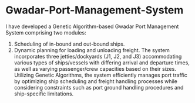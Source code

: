 # Gwadar-Port-Management-System
I have developed a Genetic Algorithm-based Gwadar Port Management System comprising two modules:
  1. Scheduling of in-bound and out-bound ships.
  2. Dynamic planning for loading and unloading freight.
The system incorporates three jetties/dockyards (J1, J2, and J3) accommodating various types of ships/vessels with differing arrival and departure times, as well as varying passenger/crew capacities based on their sizes. Utilizing Genetic Algorithms, the system efficiently manages port traffic by optimizing ship scheduling and freight handling processes while considering constraints such as port ground handling procedures and ship-specific limitations.
